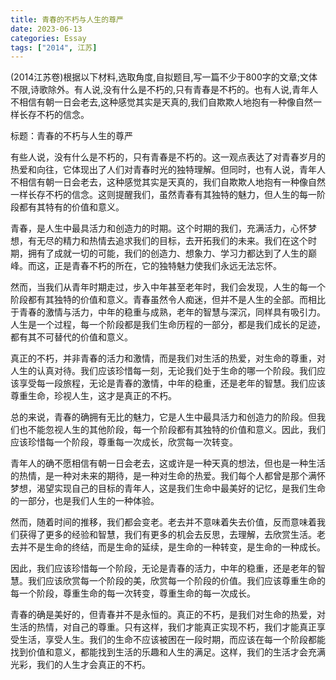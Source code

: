 ```yaml
---
title: 青春的不朽与人生的尊严
date: 2023-06-13
categories: Essay
tags: ["2014", 江苏]
---
```


(2014江苏卷)根据以下材料,选取角度,自拟题目,写一篇不少于800字的文章;文体不限,诗歌除外。有人说,没有什么是不朽的,只有青春是不朽的。也有人说,青年人不相信有朝一日会老去,这种感觉其实是天真的,我们自欺欺人地抱有一种像自然一样长存不朽的信念。

标题：青春的不朽与人生的尊严

有些人说，没有什么是不朽的，只有青春是不朽的。这一观点表达了对青春岁月的热爱和向往，它体现出了人们对青春时光的独特理解。但同时，也有人说，青年人不相信有朝一日会老去，这种感觉其实是天真的，我们自欺欺人地抱有一种像自然一样长存不朽的信念。这则提醒我们，虽然青春有其独特的魅力，但人生的每一阶段都有其特有的价值和意义。

青春，是人生中最具活力和创造力的时期。这个时期的我们，充满活力，心怀梦想，有无尽的精力和热情去追求我们的目标，去开拓我们的未来。我们在这个时期，拥有了成就一切的可能，我们的创造力、想象力、学习力都达到了人生的巅峰。而这，正是青春不朽的所在，它的独特魅力使我们永远无法忘怀。

然而，当我们从青年时期走过，步入中年甚至老年时，我们会发现，人生的每一个阶段都有其独特的价值和意义。青春虽然令人痴迷，但并不是人生的全部。而相比于青春的激情与活力，中年的稳重与成熟，老年的智慧与深沉，同样具有吸引力。人生是一个过程，每一个阶段都是我们生命历程的一部分，都是我们成长的足迹，都有其不可替代的价值和意义。

真正的不朽，并非青春的活力和激情，而是我们对生活的热爱，对生命的尊重，对人生的认真对待。我们应该珍惜每一刻，无论我们处于生命的哪一个阶段。我们应该享受每一段旅程，无论是青春的激情，中年的稳重，还是老年的智慧。我们应该尊重生命，珍视人生，这才是真正的不朽。

总的来说，青春的确拥有无比的魅力，它是人生中最具活力和创造力的阶段。但我们也不能忽视人生的其他阶段，每一个阶段都有其独特的价值和意义。因此，我们应该珍惜每一个阶段，尊重每一次成长，欣赏每一次转变。

青年人的确不愿相信有朝一日会老去，这或许是一种天真的想法，但也是一种生活的热情，是一种对未来的期待，是一种对生命的热爱。我们每个人都曾是那个满怀梦想，渴望实现自己的目标的青年人，这是我们生命中最美好的记忆，是我们生命的一部分，也是我们人生的一种体验。

然而，随着时间的推移，我们都会变老。老去并不意味着失去价值，反而意味着我们获得了更多的经验和智慧，我们有更多的机会去反思，去理解，去欣赏生活。老去并不是生命的终结，而是生命的延续，是生命的一种转变，是生命的一种成长。

因此，我们应该珍惜每一个阶段，无论是青春的活力，中年的稳重，还是老年的智慧。我们应该欣赏每一个阶段的美，欣赏每一个阶段的价值。我们应该尊重生命的每一个阶段，尊重生命的每一次转变，尊重生命的每一次成长。

青春的确是美好的，但青春并不是永恒的。真正的不朽，是我们对生命的热爱，对生活的热情，对自己的尊重。只有这样，我们才能真正实现不朽，我们才能真正享受生活，享受人生。我们的生命不应该被困在一段时期，而应该在每一个阶段都能找到价值和意义，都能找到生活的乐趣和人生的满足。这样，我们的生活才会充满光彩，我们的人生才会真正的不朽。